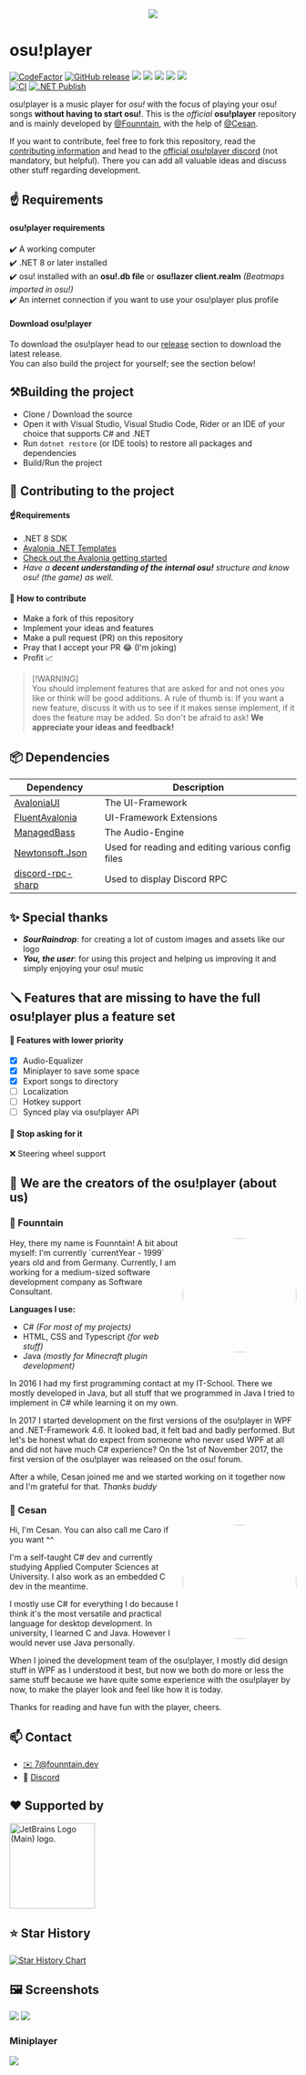<p align="center">
    <img src="https://github.com/Founntain/osuplayer/assets/28785685/6f970ac4-7c22-408e-ab84-023fdbec37d9"/>
</P>

# osu!player
[![CodeFactor](https://www.codefactor.io/repository/github/Founntain/osuplayer/badge)](https://www.codefactor.io/repository/github/Founntain/osuplayer)
[![GitHub release](https://img.shields.io/github/release-pre/Founntain/osuplayer.svg)](https://github.com/founntain/osuplayer/releases/latest)
![](https://img.shields.io/github/languages/code-size/Founntain/osuplayer)
![](https://img.shields.io/github/repo-size/Founntain/osuplayer)
![](https://img.shields.io/tokei/lines/github/Founntain/osuplayer)
![](https://img.shields.io/github/issues/Founntain/osuplayer?color=red)
![](https://img.shields.io/github/contributors/Founntain/osuplayer?color=blueviolet)  
[![CI](https://github.com/Founntain/osuplayer/actions/workflows/dotnet.yml/badge.svg?branch=master)](https://github.com/Founntain/osuplayer/actions/workflows/dotnet.yml)
[![.NET Publish](https://github.com/Founntain/osuplayer/actions/workflows/dotnet-publish.yml/badge.svg)](https://github.com/Founntain/osuplayer/actions/workflows/dotnet-publish.yml)
 
osu!player is a music player for *osu!* with the focus of playing your osu! songs **without having to start osu!**.
This is the *official* **osu!player** repository and is mainly developed by [@Founntain](https://github.com/Founntain), with the help of [@Cesan](https://github.com/Cesan).  

If you want to contribute, feel free to fork this repository, read the [contributing information](https://github.com/osu-player/osuplayer#-contributing-to-the-project) and head to the [official osu!player discord](https://discord.gg/RJQSc5B) (not mandatory, but helpful). There you can add all valuable ideas and discuss other stuff regarding development.

## ☝️ Requirements

#### osu!player requirements
✔️ A working computer  
✔️ .NET 8 or later installed  
✔️ osu! installed with an **osu!.db file** or **osu!lazer client.realm** *(Beatmaps imported in osu!)*  
✔️ An internet connection if you want to use your osu!player plus profile

#### Download osu!player
To download the osu!player head to our [release](https://github.com/Founntain/osuplayer/releases) section to download the latest release.  
You can also build the project for yourself; see the section below!

## ⚒️Building the project
 - Clone / Download the source
 - Open it with Visual Studio, Visual Studio Code, Rider or an IDE of your choice that supports C# and .NET
 - Run `dotnet restore` (or IDE tools) to restore all packages and dependencies
 - Build/Run the project

## 👋 Contributing to the project
#### ☝️Requirements
 - .NET 8 SDK
 - [Avalonia .NET Templates](https://github.com/AvaloniaUI/avalonia-dotnet-templates)
 - [Check out the Avalonia getting started](https://github.com/AvaloniaUI/Avalonia#-getting-started)
 - *Have a **decent understanding of the internal osu!** structure and know osu! (the game) as well.*

#### 🚀 How to contribute
 - Make a fork of this repository
 - Implement your ideas and features
 - Make a pull request (PR) on this repository
 - Pray that I accept your PR 😂 (I'm joking)
 - Profit 📈

> [!WARNING]\
> You should implement features that are asked for and not ones you like or think will be good additions.
A rule of thumb is: If you want a new feature, discuss it with us to see if it makes sense implement, if it does the feature may be added. So don't be afraid to ask!
**We appreciate your ideas and feedback!**

## 📦 Dependencies
| Dependency                                                        | Description                                       |
|-------------------------------------------------------------------|---------------------------------------------------|
| [AvaloniaUI](https://github.com/AvaloniaUI/Avalonia)              | The UI-Framework                                  |
| [FluentAvalonia](https://github.com/amwx/FluentAvalonia)          | UI-Framework Extensions                           |
| [ManagedBass](https://github.com/ManagedBass/ManagedBass)         | The Audio-Engine                                  |
| [Newtonsoft.Json](https://www.newtonsoft.com/json)                | Used for reading and editing various config files |
| [discord-rpc-sharp](https://github.com/Lachee/discord-rpc-csharp) | Used to display Discord RPC                       |

## ✨ Special thanks
- ***SourRaindrop***: for creating a lot of custom images and assets like our logo
- ***You, the user***: for using this project and helping us improving it and simply enjoying your osu! music

## 🪛 Features that are missing to have the full osu!player plus a feature set

#### 🔧 Features with lower priority
- [x] Audio-Equalizer 
- [x] Miniplayer to save some space
- [x] Export songs to directory    
- [ ] Localization 
- [ ] Hotkey support  
- [ ] Synced play via osu!player API  

#### 🎱 Stop asking for it
❌ Steering wheel support

## 🎵 We are the creators of the osu!player (about us)

### 🦊 Founntain

<a href="https://github.com/Founntain">
  <img style="border-radius: 50%;" align="right" width=200 height=200 src="https://gud.founntain.dev/f/G46RnkQMDk.png" />
</a>
Hey, there my name is Founntain!
A bit about myself: I'm currently `currentYear - 1999` years old and from Germany. 
Currently, I am working for a medium-sized software development company as Software Consultant.

**Languages I use:**
+ C# *(For most of my projects)*
+ HTML, CSS and Typescript *(for web stuff)*
+ Java *(mostly for Minecraft plugin development)*

In 2016 I had my first programming contact at my IT-School. There we mostly developed in Java, but all stuff that we programmed in Java I tried to implement in C#
while learning it on my own.  

In 2017 I started development on the first versions of the osu!player in WPF and .NET-Framework 4.6. It looked bad, it felt bad and badly performed.
But let's be honest what do expect from someone who never used WPF at all and did not have much C# experience? 
On the 1st of November 2017, the first version of the osu!player was released on the osu! forum.  

After a while, Cesan joined me and we started working on it together now and I'm grateful for that. *Thanks buddy*

### 🌸 Cesan

<a href="https://github.com/Cesan">
  <img style="border-radius: 50%;" align="right" width=200 height=200 src="https://osuplayer.founntain.dev/user/getProfilePicture?id=8499175c-c7a6-40ae-ae96-bd6d3902c275" />
</a>
Hi, I'm Cesan. You can also call me Caro if you want ^^

I'm a self-taught C# dev and currently studying Applied Computer Sciences at University.
I also work as an embedded C dev in the meantime.

I mostly use C# for everything I do because I think it's the most versatile and practical language for desktop development.
In university, I learned C and Java. However I would never use Java personally.

When I joined the development team of the osu!player, I mostly did design stuff in WPF as I understood it best, but now we both do more or less the same stuff because we have quite some experience with the osu!player by now, to make the player look and feel like how it is today.

Thanks for reading and have fun with the player, cheers.

## 📫 Contact
- [✉️ 7@founntain.dev](mailto:7@founntain.dev)
- 📣 [Discord](https://discord.gg/RJQSc5B)

## ❤️ Supported by
<img width=150 height=150 src="https://resources.jetbrains.com/storage/products/company/brand/logos/jb_beam.png" alt="JetBrains Logo (Main) logo.">

## ⭐ Star History

[![Star History Chart](https://api.star-history.com/svg?repos=founntain/osuplayer&type=Date)](https://star-history.com/#founntain/osuplayer&Date)

## 🖼️ Screenshots

![](https://gud.founntain.dev/f/p5nrMbq5M0.jpg)
![](https://gud.founntain.dev/f/KDEJNVggeU.jpg)  
### Miniplayer  
![](https://gud.founntain.dev/f/TTc7bws1xU.png)
